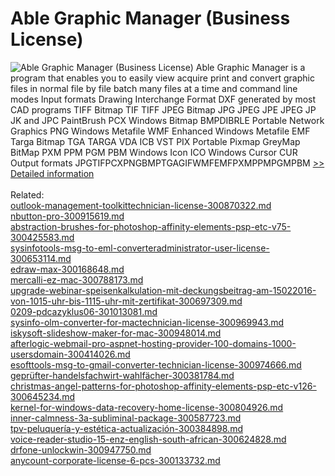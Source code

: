 # Able Graphic Manager (Business License)
![Able Graphic Manager (Business License)](https://mycommerce.akamaized.net/api/pimages/P151123/BIG/151123.GIF)
Able Graphic Manager is a program that enables you to easily view acquire print and convert graphic files in normal file by file batch many files at a time and command line modes Input formats Drawing Interchange Format DXF generated by most CAD programs TIFF Bitmap TIF TIFF JPEG Bitmap JPG JPEG JPE JPEG JP JK and JPC PaintBrush PCX Windows Bitmap BMPDIBRLE Portable Network Graphics PNG Windows Metafile WMF Enhanced Windows Metafile EMF Targa Bitmap TGA TARGA VDA ICB VST PIX Portable Pixmap GreyMap BitMap PXM PPM PGM PBM Windows Icon ICO Windows Cursor CUR Output formats JPGTIFPCXPNGBMPTGAGIFWMFEMFPXMPPMPGMPBM
[>> Detailed information](https://secure.shareit.com/shareit/product.html?productid=151123&affiliateid=200057808)<br/><br/>Related:
<br />[outlook-management-toolkittechnician-license-300870322.md](https://github.com/downloadplanet/downloadplanet/blob/main/outlook-management-toolkittechnician-license-300870322.md)<br />[nbutton-pro-300915619.md](https://github.com/downloadplanet/downloadplanet/blob/main/nbutton-pro-300915619.md)<br />[abstraction-brushes-for-photoshop-affinity-elements-psp-etc-v75-300425583.md](https://github.com/downloadplanet/downloadplanet/blob/main/abstraction-brushes-for-photoshop-affinity-elements-psp-etc-v75-300425583.md)<br />[sysinfotools-msg-to-eml-converteradministrator-user-license-300653114.md](https://github.com/downloadplanet/downloadplanet/blob/main/sysinfotools-msg-to-eml-converteradministrator-user-license-300653114.md)<br />[edraw-max-300168648.md](https://github.com/downloadplanet/downloadplanet/blob/main/edraw-max-300168648.md)<br />[mercalli-ez-mac-300788173.md](https://github.com/downloadplanet/downloadplanet/blob/main/mercalli-ez-mac-300788173.md)<br />[upgrade-webinar-speisenkalkulation-mit-deckungsbeitrag-am-15022016-von-1015-uhr-bis-1115-uhr-mit-zertifikat-300697309.md](https://github.com/downloadplanet/downloadplanet/blob/main/upgrade-webinar-speisenkalkulation-mit-deckungsbeitrag-am-15022016-von-1015-uhr-bis-1115-uhr-mit-zertifikat-300697309.md)<br />[0209-pdcazyklus06-301013081.md](https://github.com/downloadplanet/downloadplanet/blob/main/0209-pdcazyklus06-301013081.md)<br />[sysinfo-olm-converter-for-mactechnician-license-300969943.md](https://github.com/downloadplanet/downloadplanet/blob/main/sysinfo-olm-converter-for-mactechnician-license-300969943.md)<br />[iskysoft-slideshow-maker-for-mac-300948014.md](https://github.com/downloadplanet/downloadplanet/blob/main/iskysoft-slideshow-maker-for-mac-300948014.md)<br />[afterlogic-webmail-pro-aspnet-hosting-provider-100-domains-1000-usersdomain-300414026.md](https://github.com/downloadplanet/downloadplanet/blob/main/afterlogic-webmail-pro-aspnet-hosting-provider-100-domains-1000-usersdomain-300414026.md)<br />[esofttools-msg-to-gmail-converter-technician-license-300974666.md](https://github.com/downloadplanet/downloadplanet/blob/main/esofttools-msg-to-gmail-converter-technician-license-300974666.md)<br />[geprüfter-handelsfachwirt-wahlfächer-300381784.md](https://github.com/downloadplanet/downloadplanet/blob/main/geprüfter-handelsfachwirt-wahlfächer-300381784.md)<br />[christmas-angel-patterns-for-photoshop-affinity-elements-psp-etc-v126-300645234.md](https://github.com/downloadplanet/downloadplanet/blob/main/christmas-angel-patterns-for-photoshop-affinity-elements-psp-etc-v126-300645234.md)<br />[kernel-for-windows-data-recovery-home-license-300804926.md](https://github.com/downloadplanet/downloadplanet/blob/main/kernel-for-windows-data-recovery-home-license-300804926.md)<br />[inner-calmness-3a-subliminal-package-300587723.md](https://github.com/downloadplanet/downloadplanet/blob/main/inner-calmness-3a-subliminal-package-300587723.md)<br />[tpv-peluquería-y-estética-actualización-300384898.md](https://github.com/downloadplanet/downloadplanet/blob/main/tpv-peluquería-y-estética-actualización-300384898.md)<br />[voice-reader-studio-15-enz-english-south-african-300624828.md](https://github.com/downloadplanet/downloadplanet/blob/main/voice-reader-studio-15-enz-english-south-african-300624828.md)<br />[drfone-unlockwin-300947750.md](https://github.com/downloadplanet/downloadplanet/blob/main/drfone-unlockwin-300947750.md)<br />[anycount-corporate-license-6-pcs-300133732.md](https://github.com/downloadplanet/downloadplanet/blob/main/anycount-corporate-license-6-pcs-300133732.md)